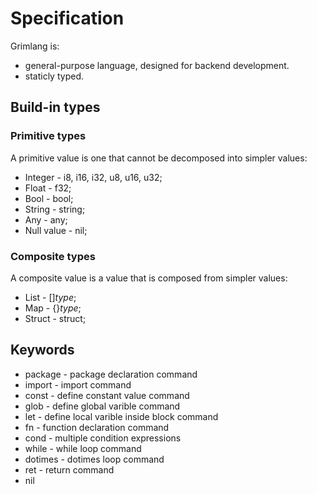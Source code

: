 # Specification

Grimlang is: 

- general-purpose language, designed for backend development. 
- staticly typed. 


## Build-in types

### Primitive types

A primitive value is one that cannot be decomposed into simpler values:

- Integer - i8, i16, i32, u8, u16, u32;
- Float - f32;
- Bool - bool;
- String - string;
- Any - any;
- Null value - nil;

### Composite types

A composite value is a value that is composed from simpler values:

- List - []*type*;
- Map - {}*type*;
- Struct - struct;

## Keywords

- package - package declaration command
- import - import command
- const - define constant value command
- glob - define global varible command
- let - define local varible inside block command
- fn - function declaration command
- cond - multiple condition expressions
- while - while loop command
- dotimes - dotimes loop command
- ret - return command
- nil 
